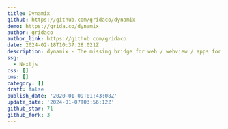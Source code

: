 ```yaml
---
title: Dynamix
github: https://github.com/gridaco/dynamix
demo: https://grida.co/dynamix
author: gridaco
author_link: https://github.com/gridaco
date: 2024-02-18T10:37:28.021Z
description: dynamix - The missing bridge for web / webview / apps for UI/UX dev
ssg:
  - Nextjs
css: []
cms: []
category: []
draft: false
publish_date: '2020-01-09T01:43:08Z'
update_date: '2024-01-07T03:56:12Z'
github_star: 71
github_fork: 3
---
```

